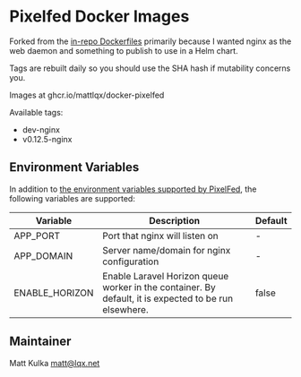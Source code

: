 # Pixelfed Docker Images

Forked from the [in-repo Dockerfiles](https://github.com/pixelfed/pixelfed/tree/dev/contrib/docker) primarily because I wanted nginx as the web daemon and something to publish to use in a Helm chart.

Tags are rebuilt daily so you should use the SHA hash if mutability concerns you.

Images at ghcr.io/mattlqx/docker-pixelfed

Available tags:
- dev-nginx
- v0.12.5-nginx

## Environment Variables

In addition to [the environment variables supported by PixelFed](https://docs.pixelfed.org/running-pixelfed/configuration.html), the following variables are supported:

| Variable | Description | Default |
| -------- | ----------- | ------- |
| APP_PORT | Port that nginx will listen on | - |
| APP_DOMAIN | Server name/domain for nginx configuration | - |
| ENABLE_HORIZON | Enable Laravel Horizon queue worker in the container. By default, it is expected to be run elsewhere. | false |

## Maintainer

Matt Kulka <matt@lqx.net>
